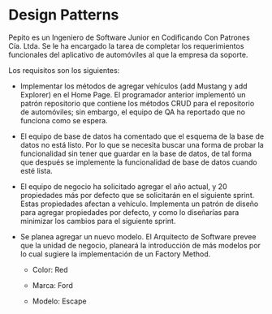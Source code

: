 # Design Patterns

Pepito es un Ingeniero de Software Junior en Codificando Con Patrones Cía. Ltda. Se le ha encargado la tarea de completar los requerimientos funcionales del aplicativo de automóviles al que la empresa da soporte. 

Los requisitos son los siguientes: 

- Implementar los métodos de agregar vehículos (add Mustang y add Explorer) en el Home Page. El programador anterior implementó un patrón repositorio que contiene los métodos CRUD para el repositorio de automóviles; sin embargo, el equipo de QA ha reportado que no funciona como se espera. 
 

- El equipo de base de datos ha comentado que el esquema de la base de datos no está listo. Por lo que se necesita buscar una forma de probar la funcionalidad sin tener que guardar en la base de datos, de tal forma que después se implemente la funcionalidad de base de datos cuando esté lista. 

- El equipo de negocio ha solicitado agregar el año actual, y 20 propiedades más por defecto que se solicitarán en el siguiente sprint. Estas propiedades afectan a vehículo. Implementa un patrón de diseño para agregar propiedades por defecto, y como lo diseñarías para minimizar los cambios para el siguiente sprint. 

- Se planea agregar un nuevo modelo. El Arquitecto de Software prevee que la unidad de negocio, planeará la introducción de más modelos por lo cual sugiere la implementación de un Factory Method. 

  - Color: Red 

  - Marca: Ford 

  - Modelo: Escape 
